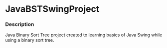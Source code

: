 # JavaBSTSwingProject
### Description
Java Binary Sort Tree project created to learning basics of Java Swing while using a binary sort tree. 

